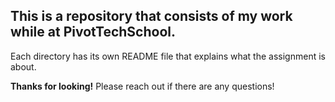 
## This is a repository that consists of my work while at PivotTechSchool.

Each directory has its own README file that explains what the assignment is about.

**Thanks for looking!** Please reach out if there are any questions!
